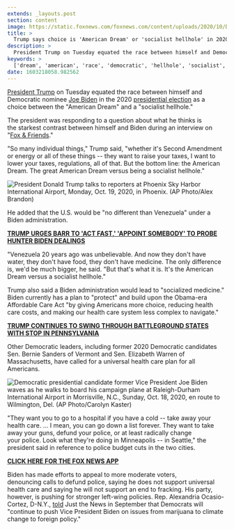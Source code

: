 ```yaml
--- 
extends: _layouts.post 
section: content 
image: https://static.foxnews.com/foxnews.com/content/uploads/2020/10/Debate-Trump-Biden-6.jpg 
title: > 
  Trump says choice is 'American Dream' or 'socialist hellhole' in 2020 race 
description: > 
  President Trump on Tuesday equated the race between himself and Democratic nominee Joe Biden in the 2020 presidential election as a choice between the "American Dream" and a "socialist hellhole."But the bottom line: the American Dream.The great American Dream versus being a socialist hellhole."It's the American Dream versus a socialist hellhole.""They want you to go to a hospital if you have a cold -- take away your health care. 
keywords: > 
  ['dream', 'american', 'race', 'democratic', 'hellhole', 'socialist', 'health', 'trump', '2020', 'biden', 'versus', 'dont', 'president', 'care', 'choice'] 
date: 1603218058.982562 
--- 
```

<div><p class="speakable"><a href="https://www.foxnews.com/category/person/donald-trump" target="_blank">President Trump</a> on Tuesday equated the race&#160;between himself and Democratic nominee <a href="https://www.foxnews.com/category/person/joe-biden" target="_blank">Joe Biden</a> in the 2020 <a href="https://www.foxnews.com/category/politics/2020-presidential-election" target="_blank">presidential election</a> as a choice&#160;between the "American Dream" and a "socialist hellhole."</p><p class="ad gam"></p><p class="ad gam"></p><p class="ad gam"></p><p class="speakable">The president was responding to a question about what he thinks is the&#160;starkest contrast between himself and Biden during an interview on "<a href="https://www.foxnews.com/shows/fox-and-friends" target="_blank">Fox &amp; Friends</a>."</p><p>"So many individual things," Trump said,&#160;"whether it's Second Amendment or&#160;energy or all of these things -- they want to raise your taxes, I&#160;want to lower your taxes,&#160;regulations, all of that.&#160;But the bottom line:&#160;the&#160;American Dream.&#160;The great American Dream versus&#160;being a socialist hellhole."</p><img src="https://a57.foxnews.com/static.foxnews.com/foxnews.com/content/uploads/2020/10/640/320/AP20293704879004-1.jpg?ve=1&amp;tl=1" alt="President Donald Trump talks to reporters at Phoenix Sky Harbor International Airport, Monday, Oct. 19, 2020, in Phoenix. (AP Photo/Alex Brandon)"><p>He added that the U.S. would be&#160;"no different&#160;than Venezuela" under a Biden administration.</p><p class="ad gam"></p><p><strong><a href="https://www.foxnews.com/category/person/donald-trump" target="_blank">TRUMP URGES BARR TO 'ACT FAST,' 'APPOINT SOMEBODY' TO PROBE HUNTER BIDEN DEALINGS</a></strong></p><p class="ad gam"></p><p>"Venezuela 20 years ago was&#160;unbelievable.&#160;And now they don't have water,&#160;they don't have food, they don't&#160;have medicine.&#160;The only difference is, we'd be&#160;much bigger, he said. "But that's what it is. It's the&#160;American Dream versus a&#160;socialist hellhole."</p><p>Trump also said a Biden administration would lead to "socialized medicine." Biden currently has a plan to "protect" and build upon the Obama-era Affordable Care Act "by giving Americans more choice,&#160;reducing health care costs, and&#160;making our health care system less complex to navigate."</p><p class="ad gam"></p><p><strong><a href="https://www.foxnews.com/politics/trump-biden-harris-pence-campaign-trail-october-20" target="_blank">TRUMP CONTINUES TO SWING THROUGH BATTLEGROUND STATES WITH STOP IN PENNSYLVANIA</a></strong></p><p class="ad gam"></p><p>Other Democratic leaders, including former 2020 Democratic candidates Sen. Bernie Sanders of Vermont and Sen. Elizabeth Warren of Massachusetts, have called for a universal health care plan for all Americans.</p><p class="ad gam"></p><img src="https://a57.foxnews.com/static.foxnews.com/foxnews.com/content/uploads/2020/10/640/320/AP20292789809800.jpg?ve=1&amp;tl=1" alt="Democratic presidential candidate former Vice President Joe Biden waves as he walks to board his campaign plane at Raleigh-Durham International Airport in Morrisville, N.C., Sunday, Oct. 18, 2020, en route to Wilmington, Del. (AP Photo/Carolyn Kaster)"><p>"They want you to go to a&#160;hospital if you have a cold -- take away your health care. ... I mean, you can go down a list&#160;forever.&#160;They want to take away your&#160;guns, defund your police, or at&#160;least radically change your&#160;police.&#160;Look what they're doing in&#160;Minneapolis --&#160;in Seattle," the president said in reference to police budget cuts in the two cities.&#160;</p><p class="ad gam"></p><p><strong><a href="https://www.foxnews.com/apps-products">CLICK HERE FOR THE FOX NEWS APP</a></strong></p><p>Biden has made efforts to appeal to more moderate voters, denouncing&#160;calls to defund police, saying he does not support universal health care and saying he will not support an end to fracking. His party, however, is pushing for stronger left-wing policies. Rep. Alexandria Ocasio-Cortez, D-N.Y., <a href="https://justthenews.com/politics-policy/elections/ocasio-cortez-we-can-likely-push-biden-more-progressive-direction-if-hes" target="_blank">told</a>&#160;Just the News in September that Democrats will "continue to push Vice President Biden on issues from marijuana to climate change to foreign policy."</p></div>